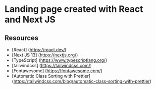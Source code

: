# Landing page created with React and Next JS

## Resources

-   [React] (https://react.dev/)
-   [Next JS 13] (https://nextjs.org/)
-   [TypeScript] (https://www.typescriptlang.org/)
-   [tailwindcss] (https://tailwindcss.com/)
-   [Fontawesome] (https://fontawesome.com/)
-   [Automatic Class Sorting with Prettier] (https://tailwindcss.com/blog/automatic-class-sorting-with-prettier)

